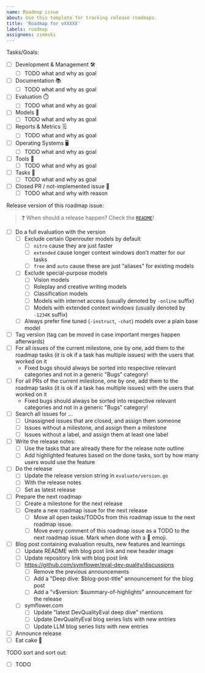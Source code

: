 ```yaml
---
name: Roadmap issue
about: Use this template for tracking release roadmaps.
title: 'Roadmap for vXXXXX'
labels: roadmap
assignees: zimmski
---
```


Tasks/Goals:

-   [ ] Development & Management 🛠️
    -   [ ] TODO what and why as goal
-   [ ] Documentation 📚
    -   [ ] TODO what and why as goal
-   [ ] Evaluation ⏱️
    -   [ ] TODO what and why as goal
-   [ ] Models 🤖
    -   [ ] TODO what and why as goal
-   [ ] Reports & Metrics 🗒️
    -   [ ] TODO what and why as goal
-   [ ] Operating Systems 🖥️
    -   [ ] TODO what and why as goal
-   [ ] Tools 🧰
    -   [ ] TODO what and why as goal
-   [ ] Tasks 🔢
    -   [ ] TODO what and why as goal
-   [ ] Closed PR / not-implemented issue 🚫
    -   [ ] TODO what and why with reason

Release version of this roadmap issue:

> ❓ When should a release happen? Check the [`README`](../../README.md#when-and-how-to-release)!

-   [ ] Do a full evaluation with the version
    -   [ ] Exclude certain Openrouter models by default
        -   [ ] `nitro` cause they are just faster
        -   [ ] `extended` cause longer context windows don't matter for our tasks
        -   [ ] `free` and `auto` cause these are just "aliases" for existing models
    -   [ ] Exclude special-purpose models
        -   [ ] Vision models
        -   [ ] Roleplay and creative writing models
        -   [ ] Classification models
        -   [ ] Models with internet access (usually denoted by `-online` suffix)
        -   [ ] Models with extended context windows (usually denoted by `-1234K` suffix)
    -   [ ] Always prefer fine tuned (`-instruct`, `-chat`) models over a plain base model
-   [ ] Tag version (tag can be moved in case important merges happen afterwards)
-   [ ] For all issues of the current milestone, one by one, add them to the roadmap tasks (it is ok if a task has multiple issues) with the users that worked on it
    -   Fixed bugs should always be sorted into respective relevant categories and not in a generic "Bugs" category!
-   [ ] For all PRs of the current milestone, one by one, add them to the roadmap tasks (it is ok if a task has multiple issues) with the users that worked on it
    -   Fixed bugs should always be sorted into respective relevant categories and not in a generic "Bugs" category!
-   [ ] Search all issues for ...
    -   [ ] Unassigned issues that are closed, and assign them someone
    -   [ ] Issues without a milestone, and assign them a milestone
    -   [ ] Issues without a label, and assign them at least one label
-   [ ] Write the release notes:
    -   [ ] Use the tasks that are already there for the release note outline
    -   [ ] Add highlighted features based on the done tasks, sort by how many users would use the feature
-   [ ] Do the release
    -   [ ] Update the release version string in `evaluate/version.go`
    -   [ ] With the release notes
    -   [ ] Set as latest release
-   [ ] Prepare the next roadmap
    -   [ ] Create a milestone for the next release
    -   [ ] Create a new roadmap issue for the next release
        -   [ ] Move all open tasks/TODOs from this roadmap issue to the next roadmap issue.
        -   [ ] Move every comment of this roadmap issue as a TODO to the next roadmap issue. Mark when done with a :rocket: emoji.
-   [ ] Blog post containing evaluation results, new features and learnings
    -   [ ] Update README with blog post link and new header image
    -   [ ] Update repository link with blog post link
    -   [ ] https://github.com/symflower/eval-dev-quality/discussions
        -   [ ] Remove the previous announcements
        -   [ ] Add a "Deep dive: $blog-post-title" announcement for the blog post
        -   [ ] Add a "v$version: $summary-of-highlights" announcement for the release
    -   [ ] symflower.com
        -   [ ] Update "latest DevQualityEval deep dive" mentions
        -   [ ] Update DevQualityEval blog series lists with new entries
        -   [ ] Update LLM blog series lists with new entries
-   [ ] Announce release
-   [ ] Eat cake 🎂

TODO sort and sort out:

-   [ ] TODO

